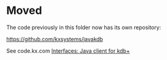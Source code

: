 # Moved

The code previously in this folder now has its own repository: 

<https://github.com/kxsystems/javakdb>

See code.kx.com [Interfaces: Java client for kdb+](http://code.kx.com/v2/interfaces/java-client-for-q/)
